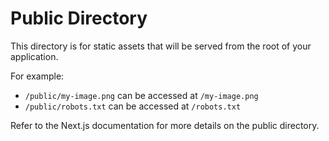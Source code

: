 # Public Directory

This directory is for static assets that will be served from the root of your application.

For example:
- `/public/my-image.png` can be accessed at `/my-image.png`
- `/public/robots.txt` can be accessed at `/robots.txt`

Refer to the Next.js documentation for more details on the public directory.
